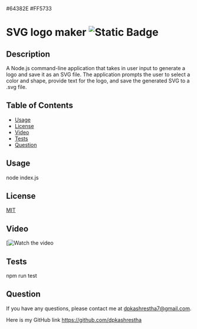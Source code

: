 
  #64382E
  #FF5733
# SVG logo maker ![Static Badge](https://img.shields.io/badge/license-MIT-blue)


## Description 

A Node.js command-line application that takes in user input to generate a logo and save it as an SVG file. The application prompts the user to select a color and shape, provide text for the logo, and save the generated SVG to a .svg file.

## Table of Contents 

- [Usage](#usage)
- [License](#license)
- [Video](#video)
- [Tests](#tests)
- [Question](#question)

## Usage 

node index.js

## License 

<a href=https://opensource.org/licenses/MIT>MIT</a>

## Video
[![Watch the video](https://drive.google.com/file/d/170cgf5d4CmuX_054EjpuhUIt9iEKFknL/view?usp=sharing)

## Tests 

npm run test

## Question 

If you have any questions, please contact me at dpkashrestha7@gmail.com.

Here is my GitHub link 
https://github.com/dpkashrestha